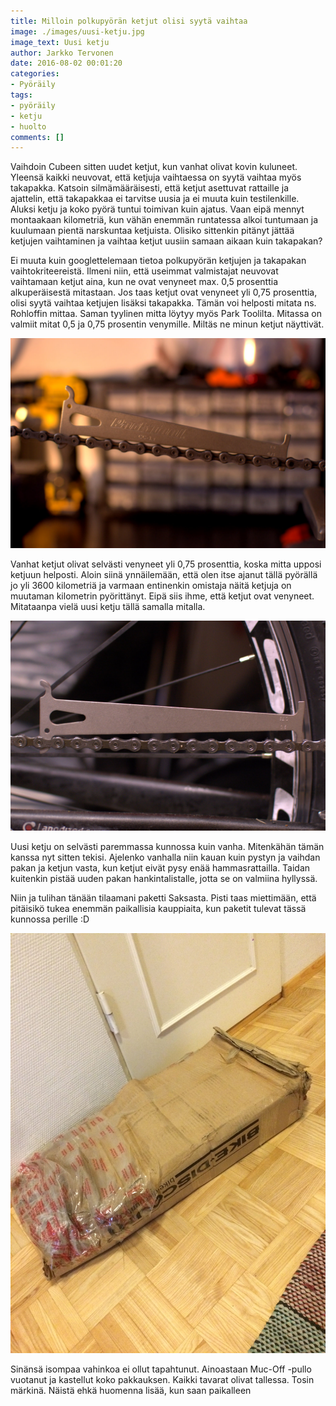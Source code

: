 ```yaml
---
title: Milloin polkupyörän ketjut olisi syytä vaihtaa
image: ./images/uusi-ketju.jpg
image_text: Uusi ketju
author: Jarkko Tervonen
date: 2016-08-02 00:01:20
categories:
- Pyöräily
tags:
- pyöräily
- ketju
- huolto
comments: []
---
```

Vaihdoin Cubeen sitten uudet ketjut, kun vanhat olivat kovin kuluneet. Yleensä kaikki neuvovat, että ketjuja vaihtaessa on syytä vaihtaa myös takapakka. Katsoin silmämääräisesti, että ketjut asettuvat rattaille ja ajattelin, että takapakkaa ei tarvitse uusia ja ei muuta kuin testilenkille. Aluksi ketju ja koko pyörä tuntui toimivan kuin ajatus. Vaan eipä mennyt montaakaan kilometriä, kun vähän enemmän runtatessa alkoi tuntumaan ja kuulumaan pientä narskuntaa ketjuista. Olisiko sittenkin pitänyt jättää ketjujen vaihtaminen ja vaihtaa ketjut uusiin samaan aikaan kuin takapakan?

Ei muuta kuin googlettelemaan tietoa polkupyörän ketjujen ja takapakan vaihtokriteereistä. Ilmeni niin, että useimmat valmistajat neuvovat vaihtamaan ketjut aina, kun ne ovat venyneet max. 0,5 prosenttia alkuperäisestä mitastaan. Jos taas ketjut ovat venyneet yli 0,75 prosenttia, olisi syytä vaihtaa ketjujen lisäksi takapakka. Tämän voi helposti mitata ns. Rohloffin mittaa. Saman tyylinen mitta löytyy myös Park Toolilta. Mitassa on valmiit mitat 0,5 ja 0,75 prosentin venymille. Miltäs ne minun ketjut näyttivät.

![Venynyt ketju](./images/venynyt-ketju.jpg)

Vanhat ketjut olivat selvästi venyneet yli 0,75 prosenttia, koska mitta upposi ketjuun helposti. Aloin siinä ynnäilemään, että olen itse ajanut tällä pyörällä jo yli 3600 kilometriä ja varmaan entinenkin omistaja näitä ketjuja on muutaman kilometrin pyörittänyt. Eipä siis ihme, että ketjut ovat venyneet. Mitataanpa vielä uusi ketju tällä samalla mitalla.

![Uusi ketju](./images/uusi-ketju.jpg)

Uusi ketju on selvästi paremmassa kunnossa kuin vanha. Mitenkähän tämän kanssa nyt sitten tekisi. Ajelenko vanhalla niin kauan kuin pystyn ja vaihdan pakan ja ketjun vasta, kun ketjut eivät pysy enää hammasrattailla. Taidan kuitenkin pistää uuden pakan hankintalistalle, jotta se on valmiina hyllyssä.

Niin ja tulihan tänään tilaamani paketti Saksasta. Pisti taas miettimään, että pitäisikö tukea enemmän paikallisia kauppiaita, kun paketit tulevat tässä kunnossa perille :D

![Bike Discount -tilaus](./images/bike-discount-tilaus-e1470158969870.jpg)

Sinänsä isompaa vahinkoa ei ollut tapahtunut. Ainoastaan Muc-Off -pullo vuotanut ja kastellut koko pakkauksen. Kaikki tavarat olivat tallessa. Tosin märkinä. Näistä ehkä huomenna lisää, kun saan paikalleen
